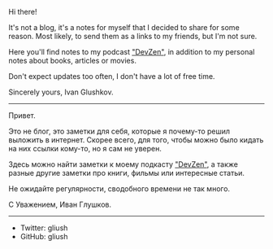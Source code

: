 Hi there!

It's not a blog, it's a notes for myself that I decided to share for some reason.
Most likely, to send them as a links to my friends, but I'm not sure.

Here you'll find notes to my podcast ["DevZen"](https://devzen.ru),
in addition to my personal notes about books, articles or movies.

Don't expect updates too often, I don't have a lot of free time.

Sincerely yours, Ivan Glushkov.

---

Привет.

Это не блог, это заметки для себя, которые я почему-то решил выложить в интернет.
Скорее всего, для того, чтобы можно было кидать на них ссылки кому-то, но я сам не уверен.

Здесь можно найти заметки к моему подкасту ["DevZen"](https://devzen.ru),
а также разные другие заметки про книги, фильмы или интересные статьи.

Не ожидайте регулярности, сводобного времени не так много.

С Уважением, Иван Глушков.

---

- Twitter: gliush
- GitHub: gliush

